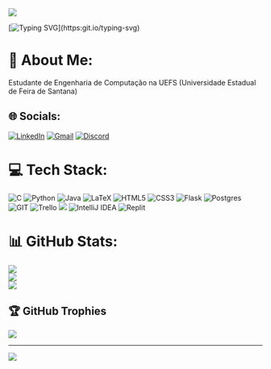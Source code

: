 <img src="https://capsule-render.vercel.app/api?type=waving&color=19175F&height=125&section=header"/>

[![Typing SVG](https://readme-typing-svg.herokuapp.com/?color=89CFF0&size=35&center=true&vCenter=true&width=1000&lines=Bem+vindo+ao+GitHub+do+Valmir!;)](https:git.io/typing-svg)

# 💫 About Me:
Estudante de Engenharia de Computação na UEFS (Universidade Estadual de Feira de Santana)<br>


## 🌐 Socials:
[![LinkedIn](https://img.shields.io/badge/linkedin-%230077B5.svg?style=for-the-badge&logo=linkedin&logoColor=white)](https://linkedin.com/in/https://www.linkedin.com/in/valmir-filho-2880bb259/) 
[![Gmail](https://img.shields.io/badge/Gmail-D14836?style=for-the-badge&logo=gmail&logoColor=white)](mailto:vanogueira@ecomp.uefs.br)
[![Discord](https://img.shields.io/badge/Discord-%235865F2.svg?style=for-the-badge&logo=discord&logoColor=white)](https://discord.com/users/805991275689279488)
# 💻 Tech Stack:
![C](https://img.shields.io/badge/c-%2300599C.svg?style=for-the-badge&logo=c&logoColor=white) ![Python](https://img.shields.io/badge/python-3670A0?style=for-the-badge&logo=python&logoColor=ffdd54) ![Java](https://img.shields.io/badge/java-%23ED8B00.svg?style=for-the-badge&logo=java&logoColor=white) ![LaTeX](https://img.shields.io/badge/latex-%23008080.svg?style=for-the-badge&logo=latex&logoColor=white) ![HTML5](https://img.shields.io/badge/html5-%23E34F26.svg?style=for-the-badge&logo=html5&logoColor=white) ![CSS3](https://img.shields.io/badge/css3-%231572B6.svg?style=for-the-badge&logo=css3&logoColor=white) ![Flask](https://img.shields.io/badge/flask-%23000.svg?style=for-the-badge&logo=flask&logoColor=white) ![Postgres](https://img.shields.io/badge/postgres-%23316192.svg?style=for-the-badge&logo=postgresql&logoColor=white) ![GIT](https://img.shields.io/badge/Git-fc6d26?style=for-the-badge&logo=git&logoColor=white) ![Trello](https://img.shields.io/badge/Trello-%23026AA7.svg?style=for-the-badge&logo=Trello&logoColor=white) <img src="https://img.shields.io/badge/Visual%20Studio%20Code-0078d7.svg?style=for-the-badge&logo=visual-studio-code&logoColor=white" /> ![IntelliJ IDEA](https://img.shields.io/badge/IntelliJIDEA-000000.svg?style=for-the-badge&logo=intellij-idea&logoColor=white) ![Replit](https://img.shields.io/badge/Replit-DD1200?style=for-the-badge&logo=Replit&logoColor=white)
# 📊 GitHub Stats:
![](https://github-readme-stats.vercel.app/api?username=ValmirNogFilho&theme=blueberry&hide_border=false&include_all_commits=false&count_private=false)<br/>
![](https://github-readme-streak-stats.herokuapp.com/?user=ValmirNogFilho&theme=blueberry&hide_border=false)<br/>
![](https://github-readme-stats.vercel.app/api/top-langs/?username=ValmirNogFilho&theme=blueberry&hide_border=false&include_all_commits=false&count_private=false&layout=compact)

## 🏆 GitHub Trophies
![](https://github-profile-trophy.vercel.app/?username=ValmirNogFilho&theme=nord&no-frame=false&no-bg=true&margin-w=4)

---
[![](https://visitcount.itsvg.in/api?id=ValmirNogFilho&icon=2&color=1)](https://visitcount.itsvg.in)

<!-- Proudly created with GPRM ( https://gprm.itsvg.in ) -->
